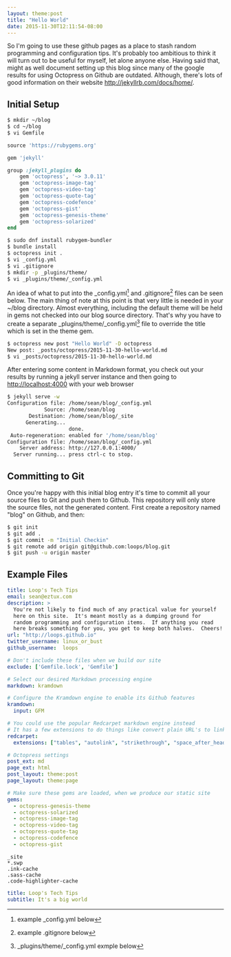 ```yaml
---
layout: theme:post
title: "Hello World"
date: 2015-11-30T12:11:54-08:00
---
```


So I'm going to use these github pages as a place to stash random programming and
configuration tips.  It's probably too ambitious to think it will turn
out to be useful for myself, let alone anyone else.  Having said that, might as well
document setting up this blog since many of the google results for using Octopress on
Github are outdated.  Although, there's lots of good information on their website
<http://jekyllrb.com/docs/home/>.

Initial Setup
-------------

```bash
$ mkdir ~/blog
$ cd ~/blog
$ vi Gemfile
```

```ruby title:"Gemfile"
source 'https://rubygems.org'

gem 'jekyll'

group :jekyll_plugins do
    gem 'octopress', '~> 3.0.11'
    gem 'octopress-image-tag'
    gem 'octopress-video-tag'
    gem 'octopress-quote-tag'
    gem 'octopress-codefence'
    gem 'octopress-gist'
    gem 'octopress-genesis-theme'
    gem 'octopress-solarized'
end
```

```bash title:"Installing ruby and the gem bundle program" start:4
$ sudo dnf install rubygem-bundler
$ bundle install
$ octopress init .
$ vi _config.yml
$ vi .gitignore
$ mkdir -p _plugins/theme/
$ vi _plugins/theme/_config.yml
```

An idea of what to put into the \_config.yml[^1] and .gitignore[^2]
files can be seen below.  The main thing of note at this point is that very little is
needed in your ~/blog directory.  Almost everything, including the default theme will
be held in gems not checked into our blog source directory.  That's why you have to
create a separate _plugins/theme/_config.yml[^3] file to override the title
which is set in the theme gem.

```bash title:"Create your first post"
$ octopress new post "Hello World" -D octopress
New post: _posts/octopress/2015-11-30-hello-world.md
$ vi _posts/octopress/2015-11-30-hello-world.md
```

After entering some content in Markdown format, you check out your results by running
a jekyll server instance and then going to <http://localhost:4000> with your web browser

```bash title:"Running a local instance of your blog"
$ jekyll serve -w
Configuration file: /home/sean/blog/_config.yml
            Source: /home/sean/blog
       Destination: /home/sean/blog/_site
      Generating...
                    done.
 Auto-regeneration: enabled for '/home/sean/blog'
Configuration file: /home/sean/blog/_config.yml
    Server address: http://127.0.0.1:4000/
  Server running... press ctrl-c to stop.
```

Committing to Git
-----------------

Once you're happy with this initial blog entry it's time to commit all your source files
to Git and push them to Github.  This repository will only store the source files, not
the generated content.  First create a repository named "blog" on Github, and then:

```bash title:"Commit to Git"
$ git init
$ git add .
$ git commit -m "Initial Checkin"
$ git remote add origin git@github.com:loops/blog.git
$ git push -u origin master
```

Example Files
-------------

[^1]: example \_config.yml below
```yaml title:"_config.yml"
title: Loop's Tech Tips
email: sean@eztux.com
description: >
  You're not likely to find much of any practical value for yourself
  here on this site.  It's meant mostly as a dumping ground for
  random programming and configuration items.  If anything you read
  here breaks something for you, you get to keep both halves.  Cheers!
url: "http://loops.github.io"
twitter_username: linux_or_bust
github_username:  loops

# Don't include these files when we build our site
exclude: ['Gemfile.lock', 'Gemfile']

# Select our desired Markdown processing engine
markdown: kramdown

# Configure the Kramdown engine to enable its Github features
kramdown:
  input: GFM

# You could use the popular Redcarpet markdown engine instead
# It has a few extensions to do things like convert plain URL's to links
redcarpet:
  extensions: ["tables", "autolink", "strikethrough", "space_after_headers", "with_toc_data", "fenced_code_blocks"]

# Octopress settings
post_ext: md
page_ext: html
post_layout: theme:post
page_layout: theme:page

# Make sure these gems are loaded, when we produce our static site
gems:
  - octopress-genesis-theme
  - octopress-solarized
  - octopress-image-tag
  - octopress-video-tag
  - octopress-quote-tag
  - octopress-codefence
  - octopress-gist
```

[^2]: example .gitignore below
```plain title:".gitignore"
_site
*.swp
.ink-cache
.sass-cache
.code-highlighter-cache
```

[^3]: _plugins/theme/_config.yml exmple below
```yaml title:"_plugins/theme/_config.yml to override options set by the theme gem"
title: Loop's Tech Tips
subtitle: It's a big world
```
